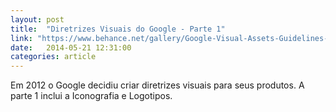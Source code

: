 ```yaml
---
layout: post
title:  "Diretrizes Visuais do Google - Parte 1"
link: "https://www.behance.net/gallery/Google-Visual-Assets-Guidelines-Part-1/9028077"
date:   2014-05-21 12:31:00
categories: article
---
```


Em 2012 o Google decidiu criar diretrizes visuais para seus produtos. A parte 1 inclui a Iconografia e Logotipos. 